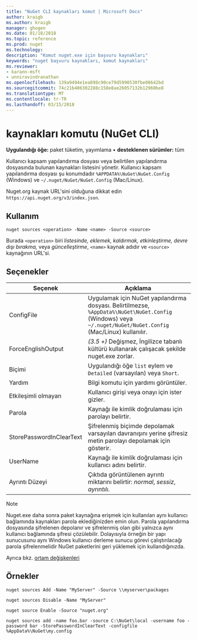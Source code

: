 ```yaml
---
title: "NuGet CLI kaynakları komut | Microsoft Docs"
author: kraigb
ms.author: kraigb
manager: ghogen
ms.date: 01/18/2018
ms.topic: reference
ms.prod: nuget
ms.technology: 
description: "Komut nuget.exe için başvuru kaynakları"
keywords: "nuget başvuru kaynakları, komut kaynakları"
ms.reviewer:
- karann-msft
- unniravindranathan
ms.openlocfilehash: 139a9494e1ea898c90ce79d5990530fbe08642bd
ms.sourcegitcommit: 74c21b406302288c158e8ae26057132b12960be8
ms.translationtype: MT
ms.contentlocale: tr-TR
ms.lasthandoff: 03/15/2018
---
```

# <a name="sources-command-nuget-cli"></a>kaynakları komutu (NuGet CLI)

**Uygulandığı öğe:** paket tüketim, yayımlama &bullet; **desteklenen sürümler:** tüm

Kullanıcı kapsam yapılandırma dosyası veya belirtilen yapılandırma dosyasında bulunan kaynakları listesini yönetir. Kullanıcı kapsam yapılandırma dosyası şu konumdadır `%APPDATA%\NuGet\NuGet.Config` (Windows) ve `~/.nuget/NuGet/NuGet.Config` (Mac/Linux).

Nuget.org kaynak URL'sini olduğuna dikkat edin `https://api.nuget.org/v3/index.json`.

## <a name="usage"></a>Kullanım

```cli
nuget sources <operation> -Name <name> -Source <source>
```

Burada `<operation>` biri *listesinde, eklemek, kaldırmak, etkinleştirme, devre dışı bırakma,* veya *güncelleştirme*, `<name>` kaynak adıdır ve `<source>` kaynağının URL'si.

## <a name="options"></a>Seçenekler

| Seçenek | Açıklama |
| --- | --- |
| ConfigFile | Uygulamak için NuGet yapılandırma dosyası. Belirtilmezse, `%AppData%\NuGet\NuGet.Config` (Windows) veya `~/.nuget/NuGet/NuGet.Config` (Mac/Linux) kullanılır.|
| ForceEnglishOutput | *(3.5 +)*  Değişmez, İngilizce tabanlı kültürü kullanarak çalışacak şekilde nuget.exe zorlar. |
| Biçimi | Uygulandığı öğe `list` eylem ve `Detailed` (varsayılan) veya `Short`. |
| Yardım | Bilgi komutu için yardımı görüntüler. |
| Etkileşimli olmayan | Kullanıcı girişi veya onayı için ister gizler. |
| Parola | Kaynağı ile kimlik doğrulaması için parolayı belirtir. |
| StorePasswordInClearText | Şifrelenmiş biçimde depolamak varsayılan davranışını yerine şifresiz metin parolayı depolamak için gösterir. |
| UserName | Kaynağı ile kimlik doğrulaması için kullanıcı adını belirtir. |
| Ayrıntı Düzeyi | Çıktıda görüntülenen ayrıntı miktarını belirtir: *normal*, *sessiz*, *ayrıntılı*. |

> [!Note]
> Nuget.exe daha sonra paket kaynağına erişmek için kullanılan aynı kullanıcı bağlamında kaynakları parola eklediğinizden emin olun. Parola yapılandırma dosyasında şifrelenen depolanır ve şifrelenmiş olan gibi yalnızca aynı kullanıcı bağlamında şifresi çözülebilir. Dolayısıyla örneğin bir yapı sunucusunu aynı Windows kullanıcı derleme sunucu görevi çalıştırılacağı parola şifrelenmelidir NuGet paketlerini geri yüklemek için kullandığınızda.

Ayrıca bkz. [ortam değişkenleri](cli-ref-environment-variables.md)

## <a name="examples"></a>Örnekler

```cli
nuget sources Add -Name "MyServer" -Source \\myserver\packages

nuget sources Disable -Name "MyServer"

nuget source Enable -Source "nuget.org"

nuget sources add -name foo.bar -source C:\NuGet\local -username foo -password bar -StorePasswordInClearText -configfile %AppData%\NuGet\my.config
```
